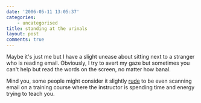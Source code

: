 ```yaml
---
date: '2006-05-11 13:05:37'
categories:
    - uncategorised
title: standing at the urinals
layout: post
comments: true
---
```

Maybe it's just me but I have a slight unease about sitting next to a
stranger who is reading email. Obviously, I try to avert my gaze but
sometimes you can't help but read the words on the screen, no matter how
banal.

Mind you, some people might consider it slightly
[rude](http://dizwell.com/main/component/option,com_jd-wp/Itemid,109/p,136/)
to be even scanning email on a training course where the instructor is
spending time and energy trying to teach you.

